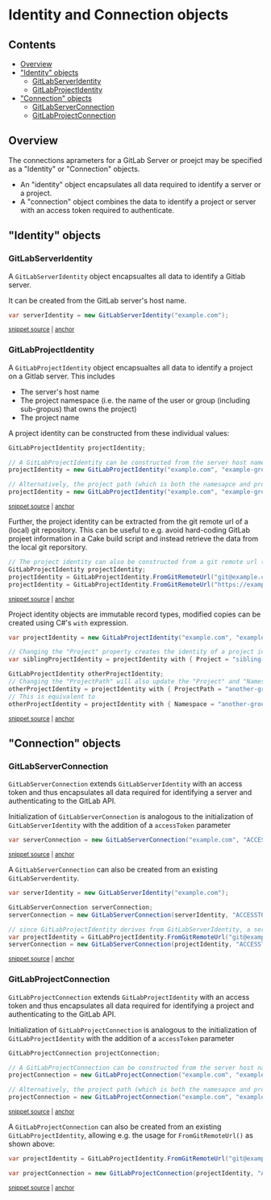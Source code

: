 <!--
GENERATED FILE - DO NOT EDIT
This file was generated by [MarkdownSnippets](https://github.com/SimonCropp/MarkdownSnippets).
Source File: /docs/identites-and-connection-objects.source.md
To change this file edit the source file and then run MarkdownSnippets.
-->

# Identity and Connection objects

<!-- toc -->
## Contents

  * [Overview](#overview)
  * ["Identity" objects](#identity-objects)
    * [GitLabServerIdentity](#gitlabserveridentity)
    * [GitLabProjectIdentity](#gitlabprojectidentity)
  * ["Connection" objects](#connection-objects)
    * [GitLabServerConnection](#gitlabserverconnection)
    * [GitLabProjectConnection](#gitlabprojectconnection)<!-- endToc -->

## Overview

The connections aprameters for a GitLab Server or proejct may be specified as a "Identity" or "Connection" objects.

- An "identity" object encapsulates all data required to identify a server or a project.
- A "connection" object combines the data to identify a project or server with an access token required to authenticate.

## "Identity" objects

### GitLabServerIdentity

A `GitLabServerIdentity` object encapsualtes all data to identify a Gitlab server.

It can be created from the GitLab server's host name.

<!-- snippet: GitLabServerIdentity -->
<a id='snippet-GitLabServerIdentity'></a>
```cs
var serverIdentity = new GitLabServerIdentity("example.com");
```
<sup><a href='/examples/Frosting/Examples.cs#L72-L74' title='Snippet source file'>snippet source</a> | <a href='#snippet-GitLabServerIdentity' title='Start of snippet'>anchor</a></sup>
<!-- endSnippet -->

### GitLabProjectIdentity

A `GitLabProjectIdentity` object encapsualtes all data to identify a project on a Gitlab server.
This includes

- The server's host name
- The project namespace (i.e. the name of the user or group (including sub-gropus) that owns the project)
- The project name

A project identity can be constructed from these individual values:

<!-- snippet: GitLabProjectIdentity-Simple -->
<a id='snippet-GitLabProjectIdentity-Simple'></a>
```cs
GitLabProjectIdentity projectIdentity;

// A GitLabProjectIdentity can be constructed from the server host name, namespace and project name
projectIdentity = new GitLabProjectIdentity("example.com", "example-group", "example-project");

// Alternatively, the project path (which is both the namesapce and project name) can be passed in as a single parameter
projectIdentity = new GitLabProjectIdentity("example.com", "example-group/example-project");
```
<sup><a href='/examples/Frosting/Examples.cs#L80-L89' title='Snippet source file'>snippet source</a> | <a href='#snippet-GitLabProjectIdentity-Simple' title='Start of snippet'>anchor</a></sup>
<!-- endSnippet -->

Further, the project identity can be extracted from the git remote url of a (local) git repository.
This can be useful to e.g. avoid hard-coding GitLab projeet information in a Cake build script and instead retrieve the data from the local git reporsitory.

<!-- snippet: GitLabProjectIdentity-FromRemoteUrl -->
<a id='snippet-GitLabProjectIdentity-FromRemoteUrl'></a>
```cs
// The project identity can also be constructed from a git remote url (either SSH or HTTP urls)
GitLabProjectIdentity projectIdentity;
projectIdentity = GitLabProjectIdentity.FromGitRemoteUrl("git@example.com:example-group/example-project.git");
projectIdentity = GitLabProjectIdentity.FromGitRemoteUrl("https://example.com/example-group/example-project.git");
```
<sup><a href='/examples/Frosting/Examples.cs#L93-L98' title='Snippet source file'>snippet source</a> | <a href='#snippet-GitLabProjectIdentity-FromRemoteUrl' title='Start of snippet'>anchor</a></sup>
<!-- endSnippet -->

Project identity objects are immutable record types, modified copies can be created using C#'s `with` expression. 

<!-- snippet: GitLabProjectIdentity-CopyAndModifiy -->
<a id='snippet-GitLabProjectIdentity-CopyAndModifiy'></a>
```cs
var projectIdentity = new GitLabProjectIdentity("example.com", "example-group", "example-project");

// Changing the "Project" property creates the identity of a project in the same group/subgroup on the same GitLab server
var siblingProjectIdentity = projectIdentity with { Project = "sibling-project" };

GitLabProjectIdentity otherProjectIdentity;
// Changing the "ProjectPath" will also update the "Project" and "Namespace" properties
otherProjectIdentity = projectIdentity with { ProjectPath = "another-group/subgroup/another-project" };
// This is equivalent to
otherProjectIdentity = projectIdentity with { Namespace = "another-group/subgroup", Project = "another-project" };
```
<sup><a href='/examples/Frosting/Examples.cs#L102-L115' title='Snippet source file'>snippet source</a> | <a href='#snippet-GitLabProjectIdentity-CopyAndModifiy' title='Start of snippet'>anchor</a></sup>
<!-- endSnippet -->

## "Connection" objects

### GitLabServerConnection

`GitLabServerConnection` extends `GitLabServerIdentity` with an access token and thus encapsulates all data required for identifying a server and authenticating to the GitLab API.

Initialization of `GitLabServerConnection` is analogous to the initialization of `GitLabServerIdentity` with the addition of a `accessToken` parameter

<!-- snippet: GitLabServerConnection-Simple -->
<a id='snippet-GitLabServerConnection-Simple'></a>
```cs
var serverConnection = new GitLabServerConnection("example.com", "ACCESSTOKEN");
```
<sup><a href='/examples/Frosting/Examples.cs#L122-L124' title='Snippet source file'>snippet source</a> | <a href='#snippet-GitLabServerConnection-Simple' title='Start of snippet'>anchor</a></sup>
<!-- endSnippet -->

A `GitLabServerConnection` can also be created from an existing `GitLabServerdentity`.

<!-- snippet: GitLabServerConnection-FromIdentity -->
<a id='snippet-GitLabServerConnection-FromIdentity'></a>
```cs
var serverIdentity = new GitLabServerIdentity("example.com");

GitLabServerConnection serverConnection;
serverConnection = new GitLabServerConnection(serverIdentity, "ACCESSTOKEN");

// since GitLabProjectIdentity derives from GitLabServerIdentity, a server connection can also be initialized from a git remote url:
var projectIdentity = GitLabProjectIdentity.FromGitRemoteUrl("git@example.com:example-group/example-project.git");
serverConnection = new GitLabServerConnection(projectIdentity, "ACCESSTOKEN");
```
<sup><a href='/examples/Frosting/Examples.cs#L129-L139' title='Snippet source file'>snippet source</a> | <a href='#snippet-GitLabServerConnection-FromIdentity' title='Start of snippet'>anchor</a></sup>
<!-- endSnippet -->

### GitLabProjectConnection

`GitLabProjectConnection` extends `GitLabProjectIdentity` with an access token and thus encapsulates all data required for identifying a project and authenticating to the GitLab API.

Initialization of `GitLabProjectConnection` is analogous to the initialization of `GitLabProjectIdentity` with the addition of a `accessToken` parameter

<!-- snippet: GitLabProjectConnection-Simple -->
<a id='snippet-GitLabProjectConnection-Simple'></a>
```cs
GitLabProjectConnection projectConnection;

// A GitLabProjectConnection can be constructed from the server host name, namespace, project name and access token
projectConnection = new GitLabProjectConnection("example.com", "example-group", "example-project", "ACCESSTOKEN");

// Alternatively, the project path (which is both the namesapce and project name) can be passed in as a single parameter
projectConnection = new GitLabProjectConnection("example.com", "example-group/example-project", "ACCESSSTOKEN");
```
<sup><a href='/examples/Frosting/Examples.cs#L146-L155' title='Snippet source file'>snippet source</a> | <a href='#snippet-GitLabProjectConnection-Simple' title='Start of snippet'>anchor</a></sup>
<!-- endSnippet -->

A `GitLabProjectConnection` can also be created from an existing `GitLabProjectIdentity`, allowing e.g. the usage for `FromGitRemoteUrl()` as shown above:

<!-- snippet: GitLabProjectConnection-FromIdentity -->
<a id='snippet-GitLabProjectConnection-FromIdentity'></a>
```cs
var projectIdentity = GitLabProjectIdentity.FromGitRemoteUrl("git@example.com:example-group/example-project.git");

var projectConnection = new GitLabProjectConnection(projectIdentity, "ACCESSTOKEN");
```
<sup><a href='/examples/Frosting/Examples.cs#L160-L164' title='Snippet source file'>snippet source</a> | <a href='#snippet-GitLabProjectConnection-FromIdentity' title='Start of snippet'>anchor</a></sup>
<!-- endSnippet -->
